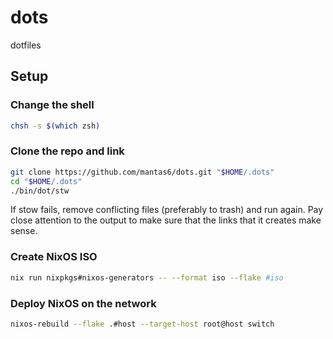 # dots

dotfiles

## Setup

### Change the shell

```sh
chsh -s $(which zsh)
```

### Clone the repo and link

```sh
git clone https://github.com/mantas6/dots.git "$HOME/.dots"
cd "$HOME/.dots"
./bin/dot/stw
```
If stow fails, remove conflicting files (preferably to trash) and run again. Pay close attention to the output to make sure that the links that it creates make sense.

### Create NixOS ISO

```sh
nix run nixpkgs#nixos-generators -- --format iso --flake #iso
```

### Deploy NixOS on the network

```sh
nixos-rebuild --flake .#host --target-host root@host switch
```
